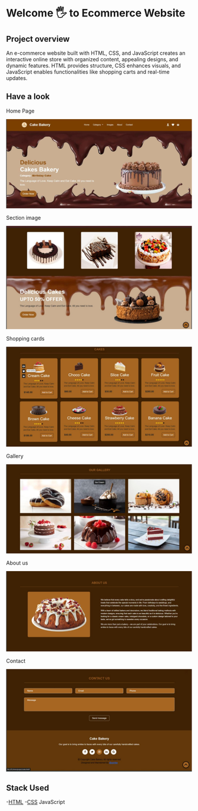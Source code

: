 # Welcome 🖐 to Ecommerce Website

## Project overview

An e-commerce website built with HTML, CSS, and JavaScript creates an interactive online store with organized content, appealing designs, and dynamic features. HTML provides structure, CSS enhances visuals, and JavaScript enables functionalities like shopping carts and real-time updates.

## Have a look

Home Page

![image alt](https://github.com/ashika43/ecommerce-website/blob/77b0e4e6f0283fdacd505ef77c7be639d57c1383/home.jpeg)

Section image

![image alt](https://github.com/ashika43/ecommerce-website/blob/5743141e9c43fbdbe6113aac1411bcba54f33527/image.jpeg)


Shopping cards

![image alt](https://github.com/ashika43/ecommerce-website/blob/d273330552a53d534c52c9a14fc29c05dd8a2f6e/cards.jpeg)

Gallery

![image alt](https://github.com/ashika43/ecommerce-website/blob/2e36f5d33f27bb201129ac2c4388d3ab6f67c41e/gallery.jpeg)

About us

![image alt](https://github.com/ashika43/ecommerce-website/blob/77e5950223b3d06ba45f079f03bf60e338014cda/about.jpeg)

Contact

![image alt](https://github.com/ashika43/ecommerce-website/blob/c44e631d80b6edc4057b8455f3219d5a0dd3585f/contact.jpeg)

## Stack Used
-[HTML](#HTML)
-[CSS](#CSS)
JavaScript
